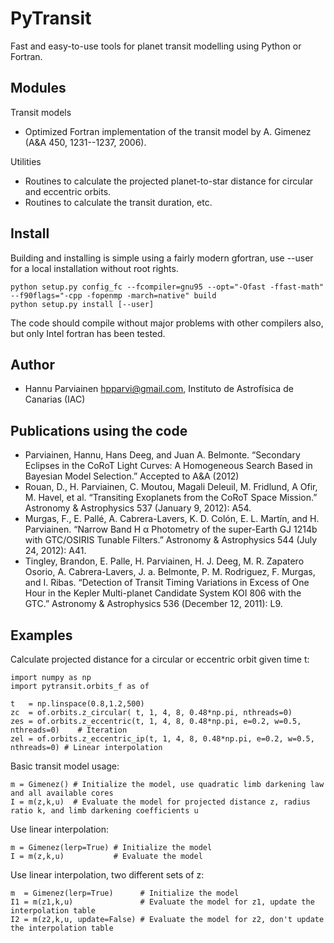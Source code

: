 PyTransit
=========

Fast and easy-to-use tools for planet transit modelling using Python or Fortran.

Modules
-------
Transit models
  - Optimized Fortran implementation of the transit model by A. Gimenez (A&A 450, 1231--1237, 2006).

Utilities
  - Routines to calculate the projected planet-to-star distance for circular and eccentric orbits.
  - Routines to calculate the transit duration, etc.

Install
-------
Building and installing is simple using a fairly modern gfortran, use --user for a local installation without root rights.

    python setup.py config_fc --fcompiler=gnu95 --opt="-Ofast -ffast-math" --f90flags="-cpp -fopenmp -march=native" build
    python setup.py install [--user]
    
The code should compile without major problems with other compilers also, but only Intel fortran has been tested.

Author
------
  - Hannu Parviainen <hpparvi@gmail.com>, Instituto de Astrofísica de Canarias (IAC)

Publications using the code
----------------------------
  - Parviainen, Hannu, Hans Deeg, and Juan A. Belmonte. “Secondary Eclipses in the CoRoT Light Curves: A Homogeneous Search Based in Bayesian Model Selection.” Accepted to A&A (2012)
  - Rouan, D., H. Parviainen, C. Moutou, Magali Deleuil, M. Fridlund, A Ofir, M. Havel, et al. “Transiting Exoplanets from the CoRoT Space Mission.” Astronomy & Astrophysics 537 (January 9, 2012): A54.
  - Murgas, F., E. Pallé, A. Cabrera-Lavers, K. D. Colón, E. L. Martín, and H. Parviainen. “Narrow Band H α Photometry of the super-Earth GJ 1214b with GTC/OSIRIS Tunable Filters.” Astronomy & Astrophysics 544 (July 24, 2012): A41.
  - Tingley, Brandon, E. Palle, H. Parviainen, H. J. Deeg, M. R. Zapatero Osorio, A. Cabrera-Lavers, J. a. Belmonte, P. M. Rodriguez, F. Murgas, and I. Ribas. “Detection of Transit Timing Variations in Excess of One Hour in the Kepler Multi-planet Candidate System KOI 806 with the GTC.” Astronomy & Astrophysics 536 (December 12, 2011): L9.

Examples
--------
Calculate projected distance for a circular or eccentric orbit given time t:

    import numpy as np
    import pytransit.orbits_f as of

    t   = np.linspace(0.8,1.2,500)
    zc  = of.orbits.z_circular( t, 1, 4, 8, 0.48*np.pi, nthreads=0)                  
    zes = of.orbits.z_eccentric(t, 1, 4, 8, 0.48*np.pi, e=0.2, w=0.5, nthreads=0)    # Iteration
    zel = of.orbits.z_eccentric_ip(t, 1, 4, 8, 0.48*np.pi, e=0.2, w=0.5, nthreads=0) # Linear interpolation

Basic transit model usage:

    m = Gimenez() # Initialize the model, use quadratic limb darkening law and all available cores
    I = m(z,k,u)  # Evaluate the model for projected distance z, radius ratio k, and limb darkening coefficients u
      
Use linear interpolation:

    m = Gimenez(lerp=True) # Initialize the model
    I = m(z,k,u)           # Evaluate the model

Use linear interpolation, two different sets of z:

    m  = Gimenez(lerp=True)      # Initialize the model
    I1 = m(z1,k,u)               # Evaluate the model for z1, update the interpolation table
    I2 = m(z2,k,u, update=False) # Evaluate the model for z2, don't update the interpolation table